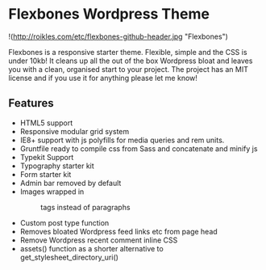 # Flexbones Wordpress Theme

!(http://roikles.com/etc/flexbones-github-header.jpg "Flexbones")


Flexbones is a responsive starter theme. Flexible, simple and the CSS is under 10kb! It cleans up all the out of the box Wordpress bloat and leaves you with a clean, organised start to your project. The project has an MIT license and if you use it for anything please let me know!

## Features

* HTML5 support
* Responsive modular grid system
* IE8+ support with js polyfills for media queries and rem units.
* Gruntfile ready to compile css from Sass and concatenate and minify js 
* Typekit Support
* Typography starter kit
* Form starter kit
* Admin bar removed by default
* Images wrapped in <figure> tags instead of paragraphs
* Custom post type function
* Removes bloated Wordpress feed links etc from page head
* Remove Wordpress recent comment inline CSS
* assets() function as a shorter alternative to get_stylesheet_directory_uri()
